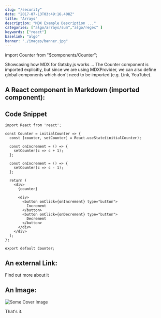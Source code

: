 ```yaml
---
slug: "/security"
date: "2017-07-13T03:49:16.408Z"
title: "Arrays"
description: "MDX Example Description ..."
categories: ["algo/arrays/sum","algo/regex" ]
keywords: ["react"]
baselink: "algo"
banner: "./images/banner.jpg"
---
```


import Counter from "$components/Counter";

Showcasing how MDX for Gatsby.js works ... The Counter component is imported explicitly, but since we are using MDXProvider, we can also define global components which don't need to be imported (e.g. Link, YouTube).

## A React component in Markdown (imported component):

<Counter initialCounter={3} />

## Code Snippet

```jsx{1,4-6}
import React from 'react';

const Counter = initialCounter => {
  const [counter, setCounter] = React.useState(initialCounter);

  const onIncrement = () => {
    setCounter(c => c + 1);
  };

  const onIncrement = () => {
    setCounter(c => c - 1);
  };

  return (
    <div>
      {counter}

      <div>
        <button onClick={onIncrement} type="button">
          Increment
        </button>
        <button onClick={onDecrement} type="button">
          Decrement
        </button>
      </div>
    </div>
  );
};

export default Counter;
```

## An external Link:

<Link to="https://roadtoreact.com/">Find out more about it</Link>

## An Image:

![Some Cover Image](./images/banner.jpg)





That's it.